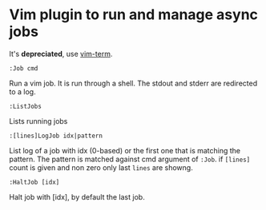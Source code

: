 # Vim plugin to run and manage async jobs

It's **depreciated**, use [vim-term](https://github.com/coot/vim-term).

```viml
:Job cmd
```
Run a vim job.  It is run through a shell.  The stdout and stderr are
redirected to a log.

```viml
:ListJobs
```
Lists running jobs

```viml
:[lines]LogJob idx|pattern
```
List log of a job with idx (0-based) or the first one that is matching the
pattern.  The pattern is matched against cmd argument of `:Job`.  if `[lines]`
count is given and non zero only last `lines` are showng.

```viml
:HaltJob [idx]
```
Halt job with [idx], by default the last job.

